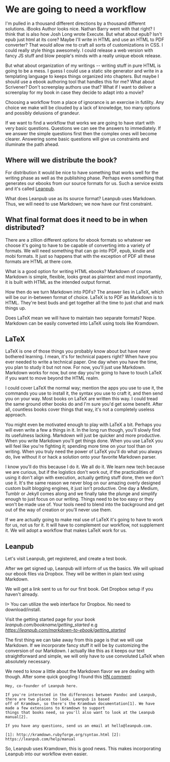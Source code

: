 # We are going to need a workflow

I'm pulled in a thousand different directions by a thousand different solutions. iBooks Author looks nice. Nathan Barry
went with that right? I think that is also how Josh Long wrote Execute. But what about epub? Isn't epub just html at 
its core? Maybe I'll write in HTML and use an HTML to PDF converter? That would allow me to craft all sorts of
customizations in CSS. I could really style things awesomely. I could release a web version with fancy JS stuff and 
blow people's minds with a really unique ebook release.

But what about organization of my writings -- writing stuff in pure HTML is going to be a mess. I guess I could use a
static site generator and write in a templating language to keeps things organized into chapters. But maybe I should 
use a ebook authoring tool that handles this for me? What about Scrivener? Don't screenplay authors use that? What if 
I want to deliver a screenplay for my book in case they decide to adapt into a movie?

Choosing a workflow from a place of ignorance is an exercise in futility. Any choice we make will be clouded by a lack
of knowledge, too many options and possibly delusions of grandeur.

If we want to find a workflow that works we are going to have start with very basic questions. Questions
we can see the answers to immediately. If we answer the simple questions first then the complex ones will become
clearer. Answering some basic questions will give us constraints and illuminate the path ahead.

## Where will we distribute the book?

For distribution it would be nice to have something that works well for the writing phase as well as the publishing
phase. Perhaps even something that generates our ebooks from our source formats for us. Such a service exists and it's
called [Leanpub](https://leanpub.com).

What does Leanpub use as its source format? Leanpub uses Markdown. Thus, we will need to use Markdown; we now have our
first constraint.

## What final format does it need to be in when distributed?

There are a zillion different options for ebook formats so whatever we choose it's going to have to be capable of
converting into a variety of formats. We will need something that can go into PDF, epub, kindle and mobi formats. It
just so happens that with the exception of PDF all these formats are HTML at there core. 

What is a good option for writing HTML ebooks? Markdown of course. Markdown is simple, flexible, looks great as
plaintext and most importantly, it is built with HTML as the intended output format.

How then do we turn Markdown into PDFs? The answer lies in LaTeX, which will be our in-between format of choice. LaTeX
is to PDF as Markdown is to HTML. They're best buds and get together all the time to just chat and mark things up. 

Does LaTeX mean we will have to maintain two separate formats? Nope. Markdown can be easily converted into LaTeX
using tools like Kramdown.

## LaTeX

LaTeX is one of those things you probably know about but have never bothered learning. I mean, it's for technical
papers right? When have you ever needed to write a technical paper. One day when you have the time, you plan to study 
it but not now. For now, you'll just use Markdown. Markdown works for now, but one day you're going to have to touch 
LaTeX if you want to move beyond the HTML realm.

I could cover LaTeX the normal way; mention the apps you use to use it, the commands you use to install it, the syntax
you use to craft it, and then send you on your way. Most books on LaTeX are written this way. I could tread the same
ground other books do and I'm sure you'd get some benefit. After all, countless books cover things that way, it's not a
completely useless approach. 

You might even be motivated enough to play with LaTeX a bit. Perhaps you will even write a few a things in it. In the
long run though, you'll slowly find its usefulness lacking. Markdown will just be quicker and more productive. When you
write Markdown you'll get things done. When you use LaTeX you will feel like you're fighting it; spending more time on
your tool than on writing. When you truly need the power of LaTeX you'll do what you always do, live without it or hack
a solution onto your favorite Markdown parser.

I know you'll do this because I do it. We all do it. We learn new tech because we are curious, but if the logistics
don't work out, if the practicalities of using it don't align with execution, actually getting stuff done, then we 
don't use it. It's the same reason we never blog on our amazing overly designed custom built blogging engines, it just 
isn't productive. One day a Medium, Tumblr or Jekyll comes along and we finally take the plunge and simplify enough to 
just focus on our writing. Things need to be too easy or they won't be made use of. Your tools need to blend into the
background and get out of the way of creation or you'll never use them.

If we are actually going to make real use of LaTeX it's going to have to work for us, not us for it. It will have to
complement our workflow, not supplement it. We will adopt a workflow that makes LaTeX work for us.

## Leanpub

Let's visit Leanpub, get registered, and create a test book. 

After we get signed up, Leanpub will inform of us the basics. We will upload our ebook files via Dropbox. They will be
written in plain text using Markdown.

We will get a link sent to us for our first book. Get Dropbox setup if you haven't already.

I> You can utilize the web interface for Dropbox. No need to download/install.

Visit the getting started page for your book *leanpub.com/bookname/getting_started* e.g *https://leanpub.com/markdown-to-ebook/getting_started*

The first thing we can take away from this page is that we will use Markdown. If we incorporate fancy stuff it
will be by customizing the conversion of our Markdown. I actually like this as it keeps our text straightforward and
simple, we will only have to use convoluted LaTeX when absolutely necessary.

We need to know a little about the Markdown flavor we are dealing with though. After some quick googling I found this 
[HN comment](https://news.ycombinator.com/item?id=4998144):

    Hey, co-founder of Leanpub here.

    If you're interested in the differences between Pandoc and Leanpub, there are two places to look. Leanpub is based
    off of Kramdown, so there's the Kramdown documentation[1]. We have made a few extensions to Kramdown to support
    things that books need, so you'll also want to look at the Leanpub manual[2].

    If you have any questions, send us an email at hello@leanpub.com.

    [1]: http://kramdown.rubyforge.org/syntax.html [2]: https://leanpub.com/help/manual

So, Leanpub uses Kramdown, this is good news. This makes incorporating Leanpub into our workflow even easier. 
